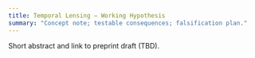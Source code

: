```yaml
---
title: Temporal Lensing — Working Hypothesis
summary: "Concept note; testable consequences; falsification plan."
---
```

Short abstract and link to preprint draft (TBD).
